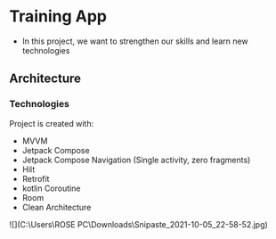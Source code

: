 
# Training App
* In this project, we want to strengthen our skills and learn new technologies

## Architecture

### Technologies

Project is created with:
* MVVM 
* Jetpack Compose
* Jetpack Compose Navigation (Single activity, zero fragments)
* Hilt
* Retrofit
* kotlin Coroutine
* Room
* Clean Architecture

![](C:\Users\ROSE PC\Downloads\Snipaste_2021-10-05_22-58-52.jpg)